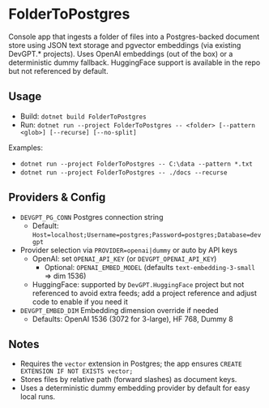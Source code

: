 FolderToPostgres
================

Console app that ingests a folder of files into a Postgres-backed document store using JSON text storage and pgvector embeddings (via existing DevGPT.* projects). Uses OpenAI embeddings (out of the box) or a deterministic dummy fallback. HuggingFace support is available in the repo but not referenced by default.

Usage
-----

- Build: `dotnet build FolderToPostgres`
- Run: `dotnet run --project FolderToPostgres -- <folder> [--pattern <glob>] [--recurse] [--no-split]`

Examples:

- `dotnet run --project FolderToPostgres -- C:\data --pattern *.txt`
- `dotnet run --project FolderToPostgres -- ./docs --recurse`

Providers & Config
------------------

- `DEVGPT_PG_CONN` Postgres connection string
  - Default: `Host=localhost;Username=postgres;Password=postgres;Database=devgpt`
- Provider selection via `PROVIDER=openai|dummy` or auto by API keys
  - OpenAI: set `OPENAI_API_KEY` (or `DEVGPT_OPENAI_API_KEY`)
    - Optional: `OPENAI_EMBED_MODEL` (defaults `text-embedding-3-small` => dim 1536)
  - HuggingFace: supported by `DevGPT.HuggingFace` project but not referenced to avoid extra feeds; add a project reference and adjust code to enable if you need it
- `DEVGPT_EMBED_DIM` Embedding dimension override if needed
  - Defaults: OpenAI 1536 (3072 for 3-large), HF 768, Dummy 8

Notes
-----

- Requires the `vector` extension in Postgres; the app ensures `CREATE EXTENSION IF NOT EXISTS vector;`
- Stores files by relative path (forward slashes) as document keys.
- Uses a deterministic dummy embedding provider by default for easy local runs.
